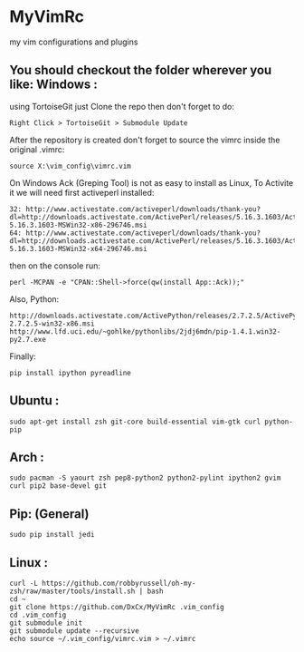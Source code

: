 MyVimRc
=======
my vim configurations and plugins

You should checkout the folder wherever you like:
Windows :
----------
using TortoiseGit just Clone the repo
then don't forget to do:

    Right Click > TortoiseGit > Submodule Update

After the repository is created don't forget to
source the vimrc inside the original .vimrc:

    source X:\vim_config\vimrc.vim

On Windows Ack (Greping Tool) is not as easy to install as Linux,
To Activite it we will need first activeperl installed:

    32: http://www.activestate.com/activeperl/downloads/thank-you?dl=http://downloads.activestate.com/ActivePerl/releases/5.16.3.1603/ActivePerl-5.16.3.1603-MSWin32-x86-296746.msi
    64: http://www.activestate.com/activeperl/downloads/thank-you?dl=http://downloads.activestate.com/ActivePerl/releases/5.16.3.1603/ActivePerl-5.16.3.1603-MSWin32-x64-296746.msi

then on the console run:

    perl -MCPAN -e "CPAN::Shell->force(qw(install App::Ack));"

Also, Python:

    http://downloads.activestate.com/ActivePython/releases/2.7.2.5/ActivePython-2.7.2.5-win32-x86.msi
    http://www.lfd.uci.edu/~gohlke/pythonlibs/2jdj6mdn/pip-1.4.1.win32-py2.7.exe

Finally:

    pip install ipython pyreadline

Ubuntu :
----------

    sudo apt-get install zsh git-core build-essential vim-gtk curl python-pip

Arch :
----------

    sudo pacman -S yaourt zsh pep8-python2 python2-pylint ipython2 gvim curl pip2 base-devel git

Pip: (General)
----------

    sudo pip install jedi

Linux :
----------

    curl -L https://github.com/robbyrussell/oh-my-zsh/raw/master/tools/install.sh | bash
    cd ~
    git clone https://github.com/DxCx/MyVimRc .vim_config
    cd .vim_config
    git submodule init
    git submodule update --recursive
    echo source ~/.vim_config/vimrc.vim > ~/.vimrc
    

